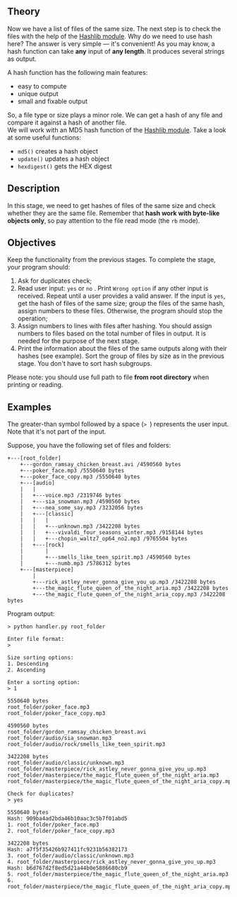 <h2>Theory</h2>

<p>Now we have a list of files of the same size. The next step is to check the files with the help of the <a target="_blank" href="https://docs.python.org/3/library/hashlib.html" rel="noopener noreferrer nofollow">Hashlib module</a>. Why do we need to use hash here? The answer is very simple — it's convenient! As you may know, a hash function can take <strong>any</strong> input of <strong>any length</strong>.<strong> </strong>It produces several strings as output.</p>

<p>A hash function has the following main features:</p>

<ul>
	<li>easy to compute</li>
	<li>unique output</li>
	<li>small and fixable output</li>
</ul>

<p>So, a file type or size plays a minor role. We can get a hash of any file and compare it against a hash of another file.<br>
We will work with an MD5 hash function of the <a target="_blank" href="https://docs.python.org/3/library/hashlib.html" rel="noopener noreferrer nofollow">Hashlib module</a>. Take a look at some useful functions:</p>

<ul>
	<li><code class="java">md5()</code> creates a hash object</li>
	<li><code class="java">update()</code> updates a hash object</li>
	<li><code class="java">hexdigest()</code> gets the HEX digest</li>
</ul>

<h2>Description</h2>

<p>In this stage, we need to get hashes of files of the same size and check whether they are the same file. Remember that <strong>hash work with byte-like objects only</strong>,<strong><span style="color: #ff4363;"> </span></strong>so pay attention to the file read mode (the <code class="java">rb</code> mode).</p>

<h2>Objectives</h2>

<p>Keep the functionality from the previous stages. To complete the stage, your program should:</p>

<ol>
	<li>Ask for duplicates check;</li>
	<li>Read user input: <code class="java">yes</code> or <code class="java">no</code> . Print <code class="java">Wrong option</code> if any other input is received. Repeat until a user provides a valid answer. If the input is <code class="java">yes</code>, get the hash of files of the same size; group the files of the same hash, assign numbers to these files. Otherwise, the program should stop the operation;</li>
	<li>Assign numbers to lines with files after hashing. You should assign numbers to files based on the total number of files in output.  It is needed for the purpose of the next stage.</li>
	<li>Print the information about the files of the same outputs along with their hashes (see example). Sort the group of files by size as in the previous stage. You don't have to sort hash subgroups.</li>
</ol>

<p>Please note: you should use full path to file <strong>from root directory</strong> when printing or reading.</p>

<h2>Examples</h2>

<p>The greater-than symbol followed by a space (<code class="java">&gt; </code>) represents the user input. Note that it's not part of the input.</p>

<p>Suppose, you have the following set of files and folders:</p>

<pre><code class="language-no-highlight">+---[root_folder]
    +---gordon_ramsay_chicken_breast.avi /4590560 bytes
    +---poker_face.mp3 /5550640 bytes
    +---poker_face_copy.mp3 /5550640 bytes
    +---[audio]
    |   |
    |   +---voice.mp3 /2319746 bytes
    |   +---sia_snowman.mp3 /4590560 bytes
    |   +---nea_some_say.mp3 /3232056 bytes
    |   +---[classic]
    |   |   |
    |   |   +---unknown.mp3 /3422208 bytes
    |   |   +---vivaldi_four_seasons_winter.mp3 /9158144 bytes
    |   |   +---chopin_waltz7_op64_no2.mp3 /9765504 bytes
    |   +---[rock]
    |       |
    |       +---smells_like_teen_spirit.mp3 /4590560 bytes
    |       +---numb.mp3 /5786312 bytes
    +---[masterpiece]
        |
        +---rick_astley_never_gonna_give_you_up.mp3 /3422208 bytes
        +---the_magic_flute_queen_of_the_night_aria.mp3 /3422208 bytes
        +---the_magic_flute_queen_of_the_night_aria_copy.mp3 /3422208 bytes</code></pre>

<p>Program output:</p>

<pre><code class="language-no-highlight">&gt; python handler.py root_folder

Enter file format:
&gt;

Size sorting options:
1. Descending
2. Ascending

Enter a sorting option:
&gt; 1

5550640 bytes
root_folder/poker_face.mp3
root_folder/poker_face_copy.mp3

4590560 bytes
root_folder/gordon_ramsay_chicken_breast.avi
root_folder/audio/sia_snowman.mp3
root_folder/audio/rock/smells_like_teen_spirit.mp3

3422208 bytes
root_folder/audio/classic/unknown.mp3
root_folder/masterpiece/rick_astley_never_gonna_give_you_up.mp3
root_folder/masterpiece/the_magic_flute_queen_of_the_night_aria.mp3
root_folder/masterpiece/the_magic_flute_queen_of_the_night_aria_copy.mp3

Check for duplicates?
&gt; yes

5550640 bytes
Hash: 909ba4ad2bda46b10aac3c5b7f01abd5
1. root_folder/poker_face.mp3
2. root_folder/poker_face_copy.mp3

3422208 bytes
Hash: a7f5f35426b927411fc9231b56382173
3. root_folder/audio/classic/unknown.mp3
4. root_folder/masterpiece/rick_astley_never_gonna_give_you_up.mp3
Hash: b6d767d2f8ed5d21a44b0e5886680cb9
5. root_folder/masterpiece/the_magic_flute_queen_of_the_night_aria.mp3
6. root_folder/masterpiece/the_magic_flute_queen_of_the_night_aria_copy.mp3</code></pre>
